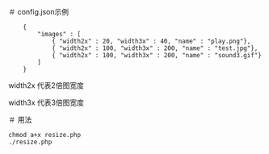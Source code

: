 ＃ config.json示例

```   
    {
        "images" : [
            { "width2x" : 20, "width3x" : 40, "name" : "play.png"},
            { "width2x" : 100, "width3x" : 200, "name" : "test.jpg"},
            { "width2x" : 100, "width3x" : 200, "name" : "sound3.gif"}
        ]  
    }
```

width2x 代表2倍图宽度

width3x 代表3倍图宽度

＃ 用法
```
chmod a+x resize.php
./resize.php
```